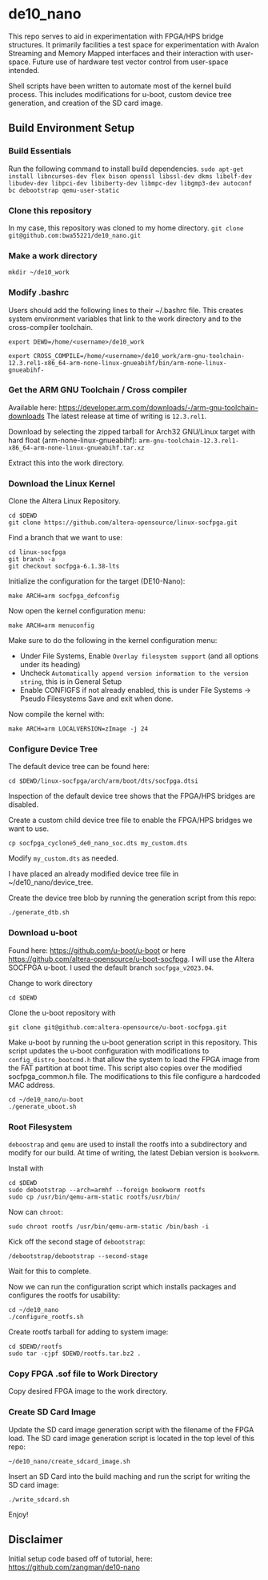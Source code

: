 # de10_nano

This repo serves to aid in experimentation with FPGA/HPS bridge structures. It primarily facilities a test space for experimentation with Avalon Streaming and Memory Mapped interfaces and their interaction with user-space. Future use of hardware test vector control from user-space intended. 

Shell scripts have been written to automate most of the kernel build process. This includes modifications for u-boot, custom device tree generation, and creation of the SD card image.

## Build Environment Setup

### Build Essentials
Run the following command to install build dependencies.
```sudo apt-get install libncurses-dev flex bison openssl libssl-dev dkms libelf-dev libudev-dev libpci-dev libiberty-dev libmpc-dev libgmp3-dev autoconf bc debootstrap qemu-user-static```

### Clone this repository
In my case, this repository was cloned to my home directory.
```git clone git@github.com:bwa55221/de10_nano.git```

### Make a work directory
```mkdir ~/de10_work```

### Modify .bashrc
Users should add the following lines to their ~/.bashrc file. This creates system environment variables that link to the work directory and to the cross-compiler toolchain.
```
export DEWD=/home/<username>/de10_work
```
```
export CROSS_COMPILE=/home/<username>/de10_work/arm-gnu-toolchain-12.3.rel1-x86_64-arm-none-linux-gnueabihf/bin/arm-none-linux-gnueabihf-
```

### Get the ARM GNU Toolchain / Cross compiler
Available here: https://developer.arm.com/downloads/-/arm-gnu-toolchain-downloads
The latest release at time of writing is ``` 12.3.rel1 ```. 

Download by selecting the zipped tarball for Arch32 GNU/Linux target with hard float (arm-none-linux-gnueabihf):
```arm-gnu-toolchain-12.3.rel1-x86_64-arm-none-linux-gnueabihf.tar.xz```

Extract this into the work directory.

### Download the Linux Kernel
Clone the Altera Linux Repository.
```
cd $DEWD
git clone https://github.com/altera-opensource/linux-socfpga.git
```
Find a branch that we want to use:
```
cd linux-socfpga
git branch -a
git checkout socfpga-6.1.38-lts
```
Initialize the configuration for the target (DE10-Nano):
```
make ARCH=arm socfpga_defconfig
```
Now open the kernel configuration menu:
```
make ARCH=arm menuconfig
```

Make sure to do the following in the kernel configuration menu:
* Under File Systems, Enable ```Overlay filesystem support``` (and all options under its heading)
* Uncheck ```Automatically append version information to the version string```, this is in General Setup
* Enable CONFIGFS if not already enabled, this is under File Systems -> Pseudo Filesystems
Save and exit when done.

Now compile the kernel with:
```
make ARCH=arm LOCALVERSION=zImage -j 24
```

### Configure Device Tree
The default device tree can be found here:
```
cd $DEWD/linux-socfpga/arch/arm/boot/dts/socfpga.dtsi
```
Inspection of the default device tree shows that the FPGA/HPS bridges are disabled. 

Create a custom child device tree file to enable the FPGA/HPS bridges we want to use. 
```
cp socfpga_cyclone5_de0_nano_soc.dts my_custom.dts
```
Modify ```my_custom.dts``` as needed. 

I have placed an already modified device tree file in ~/de10_nano/device_tree.

Create the device tree blob by running the generation script from this repo:
```
./generate_dtb.sh
```


### Download u-boot
Found here: https://github.com/u-boot/u-boot or here https://github.com/altera-opensource/u-boot-socfpga. I will use the Altera SOCFPGA u-boot.
I used the default branch ```socfpga_v2023.04```.

Change to work directory
```
cd $DEWD
```
Clone the u-boot repository with
```
git clone git@github.com:altera-opensource/u-boot-socfpga.git
```
Make u-boot by running the u-boot generation script in this repository. This script updates the u-boot configuration with modifications to ```config_distro_bootcmd.h``` that allow the system to load the FPGA image from the FAT partition at boot time. This script also copies over the modified socfpga_common.h file. The modifications to this file configure a hardcoded MAC address.
```
cd ~/de10_nano/u-boot
./generate_uboot.sh
```

### Root Filesystem
``` deboostrap ``` and ``` qemu ``` are used to install the rootfs into a subdirectory and modify for our build.
At time of writing, the latest Debian version is ``` bookworm ```.

Install with 
```
cd $DEWD
sudo debootstrap --arch=armhf --foreign bookworm rootfs
sudo cp /usr/bin/qemu-arm-static rootfs/usr/bin/
```
Now can ```chroot```:
```
sudo chroot rootfs /usr/bin/qemu-arm-static /bin/bash -i
```

Kick off the second stage of ```debootstrap```:
```
/debootstrap/debootstrap --second-stage
```
Wait for this to complete. 

Now we can run the configuration script which installs packages and configures the rootfs for usability:
```
cd ~/de10_nano
./configure_rootfs.sh
```

Create rootfs tarball for adding to system image:
```
cd $DEWD/rootfs
sudo tar -cjpf $DEWD/rootfs.tar.bz2 .
```

### Copy FPGA .sof file to Work Directory
Copy desired FPGA image to the work directory.

### Create SD Card Image
Update the SD card image generation script with the filename of the FPGA load. The SD card image generation script is located in the top level of this repo:
```
~/de10_nano/create_sdcard_image.sh
```

Insert an SD Card into the build maching and run the script for writing the SD card image:
```
./write_sdcard.sh
```

Enjoy!

## Disclaimer
Initial setup code based off of tutorial, here: https://github.com/zangman/de10-nano
